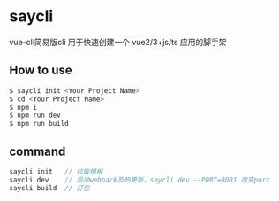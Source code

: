 # saycli
vue-cli简易版cli
用于快速创建一个 vue2/3+js/ts 应用的脚手架

## How to use
```js
$ saycli init <Your Project Name>
$ cd <Your Project Name>
$ npm i
$ npm run dev
$ npm run build
```
## command 
```js
saycli init   // 拉取模板
saycli dev    // 启动webpack及热更新，saycli dev --PORT=8081 改变port
saycli build  // 打包
```